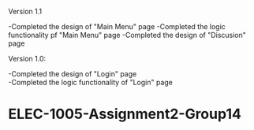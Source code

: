 Version 1.1

-Completed the design of "Main Menu" page
-Completed the logic functionality pf "Main Menu" page
-Completed the design of "Discusion" page


Version 1.0:

-Completed the design of "Login" page  
-Completed the logic functionality of "Login" page

# ELEC-1005-Assignment2-Group14
